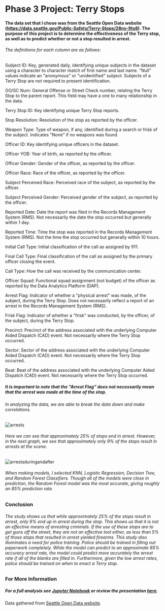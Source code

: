 # Phase 3 Project:  Terry Stops
#### The data set that I chose was from the Seattle Open Data website (https://data.seattle.gov/Public-Safety/Terry-Stops/28ny-9ts8).  The purpose of this project is to determine the effectiveness of the Terry stop, as well as to predict whether or not a stop resulted in arrest.  
###### The definitions for each column are as follows:

Subject ID: Key, generated daily, identifying unique subjects in the dataset using a character to character match of first name and last name. "Null" values indicate an "anonymous" or "unidentified" subject. Subjects of a Terry Stop are not required to present identification.

GO/SC Num: General Offense or Street Check number, relating the Terry Stop to the parent report. This field may have a one to many relationship in the data.

Terry Stop ID: Key identifying unique Terry Stop reports.

Stop Resolution: Resolution of the stop as reported by the officer.

Weapon Type: Type of weapon, if any, identified during a search or frisk of the subject. Indicates "None" if no weapons was found.

Officer ID: Key identifying unique officers in the dataset.

Officer YOB: Year of birth, as reported by the officer.

Officer Gender: Gender of the officer, as reported by the officer.

Officer Race: Race of the officer, as reported by the officer.

Subject Perceived Race: Perceived race of the subject, as reported by the officer.

Subject Perceived Gender: Perceived gender of the subject, as reported by the officer.

Reported Date: Date the report was filed in the Records Management System (RMS). Not necessarily the date the stop occurred but generally within 1 day.

Reported Time: Time the stop was reported in the Records Management System (RMS). Not the time the stop occurred but generally within 10 hours.

Initial Call Type: Initial classification of the call as assigned by 911.

Final Call Type: Final classification of the call as assigned by the primary officer closing the event.

Call Type: How the call was received by the communication center.

Officer Squad: Functional squad assignment (not budget) of the officer as reported by the Data Analytics Platform (DAP).

Arrest Flag: Indicator of whether a "physical arrest" was made, of the subject, during the Terry Stop. Does not necessarily reflect a report of an arrest in the Records Management System (RMS).

Frisk Flag: Indicator of whether a "frisk" was conducted, by the officer, of the subject, during the Terry Stop.

Precinct: Precinct of the address associated with the underlying Computer Aided Dispatch (CAD) event. Not necessarily where the Terry Stop occurred.

Sector: Sector of the address associated with the underlying Computer Aided Dispatch (CAD) event. Not necessarily where the Terry Stop occurred.

Beat: Beat of the address associated with the underlying Computer Aided Dispatch (CAD) event. Not necessarily where the Terry Stop occurred.

##### It is important to note that the "Arrest Flag" does not necessarily mean that the arrest was made at the time of the stop.
###### In analyzing the data, we are able to break the data down and make correlations.
![arrests](https://user-images.githubusercontent.com/96254640/197403880-b1ece363-24aa-4c6d-9742-12384d3f8987.png)

###### Here we can see that approximately 25% of stops end in arrest.  However, in the next graph, we see that approximately only 9% of the stops result in arrests at the scene.
![arrestsduringandafter](https://user-images.githubusercontent.com/96254640/197403923-bd784179-35a7-4285-888b-74eb8c252720.png)

###### When making models, I selected KNN, Logistic Regression, Decision Tree, and Random Forest Classifiers.  Though all of the models were close in prediction, the Random Forest model was the most accurate, giving roughly an 85% prediction rate.
### Conclusion
###### The study shows us that while approximately 25% of the stops result in arrest, only 9% end up in arrest during the stop.  This shows us that it is not an effective means of arresting criminals.  If the use of these stops are to get guns off the street, they are not an effective tool either, as less than 5% of those stops that resulted in arrest yielded firearms.  This study also illuminates a need for police training.  Police should be trained in filling out paperwork completely.  While the model can predict to an approximate 85% accuracy arrest rate, the model could predict more accurately the arrest rate if all of the blanks are filled in.  Furthermore, given the low arrest rates, police should be trained on when to enact a Terry stop.
### For More Information
##### For a full analysis see [Jupyter Notebook](https://github.com/LumpyOctopus/Phase3_Project/blob/main/Phase%203%20Project.ipynb) or review the presentation [here](https://github.com/LumpyOctopus/Phase3_Project/blob/main/Presentation.pdf).
Data gathered from [Seattle Open Data website](https://data.seattle.gov/Public-Safety/Terry-Stops/28ny-9ts8).
